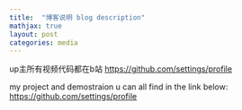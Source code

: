 ```yaml
---
title:  "博客说明 blog description"
mathjax: true
layout: post
categories: media
---
```


up主所有视频代码都在b站
https://github.com/settings/profile

my project and demostraion u can all find in the link below:
https://github.com/settings/profile
